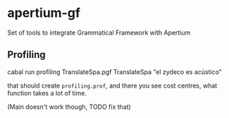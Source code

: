 # apertium-gf
Set of tools to integrate Grammatical Framework with Apertium

## Profiling

cabal run profiling TranslateSpa.pgf TranslateSpa "el zydeco es acústico"

that should create `profiling.prof`, and there you see cost centres, what function takes a lot of time.

(Main doesn't work though, TODO fix that)
